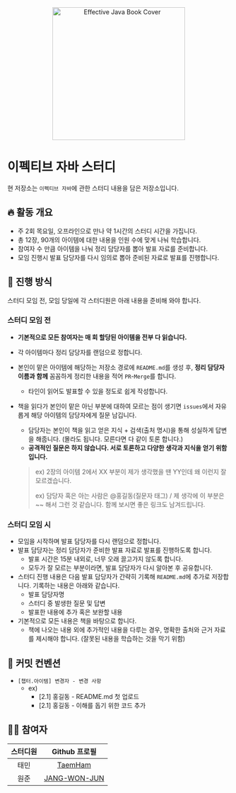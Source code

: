 <div align="center">
  <img src="https://github.com/TaemHam/effective-java-study/assets/95671168/c4838299-e55c-4c76-b048-77ff8c7c8374" alt="Effective Java Book Cover" width="300">
</div>

# 이펙티브 자바 스터디

현 저장소는 `이펙티브 자바`에 관한 스터디 내용을 담은 저장소입니다.

## 🔥 활동 개요

- 주 2회 목요일, 오프라인으로 만나 약 1시간의 스터디 시간을 가집니다.
- 총 12장, 90개의 아이템에 대한 내용을 인원 수에 맞게 나눠 학습합니다.
- 참여자 수 만큼 아이템을 나눠 정리 담당자를 뽑아 발표 자료를 준비합니다.
- 모임 진행시 발표 담당자를 다시 임의로 뽑아 준비된 자료로 발표를 진행합니다.

## 📌 진행 방식
스터디 모임 전, 모임 당일에 각 스터디원은 아래 내용을 준비해 와야 합니다.
### 스터디 모임 전 
- **기본적으로 모든 참여자는 매 회 할당된 아이템을 전부 다 읽습니다.**
- 각 아이템마다 정리 담당자를 랜덤으로 정합니다.
- 본인이 맡은 아이템에 해당하는 저장소 경로에 `README.md`를 생성 후, **정리 담당자 이름과 함께** 꼼꼼하게 정리한 내용을 적어 `PR`-`Merge`를 합니다.
  - 타인이 읽어도 발표할 수 있을 정도로 쉽게 작성합니다.
- 책을 읽다가 본인이 맡은 아닌 부분에 대하여 모르는 점이 생기면 `issues`에서 자유롭게 해당 아이템의 담당자에게 질문 남깁니다.
  - 담당자는 본인이 책을 읽고 얻은 지식 + 검색(출처 명시)을 통해 성실하게 답변을 해줍니다. (몰라도 됩니다. 모른다면 다 같이 토론 합니다.) 
  - **공격적인 질문은 하지 않습니다. 서로 토론하고 다양한 생각과 지식을 얻기 위함입니다.**
  
  > ex) 2장의 아이템 2에서 XX 부분이 제가 생각했을 땐 YY인데 왜 이런지 잘 모르겠습니다.
  > 
  > ex) 담당자 혹은 아는 사람은 @홍길동(질문자 태그) / 제 생각에 이 부분은 ~~ 해서 그런 것 같습니다. 함께 보시면 좋은 링크도 남겨드립니다.
  
### 스터디 모임 시
- 모임을 시작하며 발표 담당자를 다시 랜덤으로 정합니다.
- 발표 담당자는 정리 담당자가 준비한 발표 자료로 발표를 진행하도록 합니다.
  - 발표 시간은 15분 내외로, 너무 오래 끌고가지 않도록 합니다. 
  - 모두가 잘 모르는 부분이라면, 발표 담당자가 다시 알아본 후 공유합니다.
- 스터디 진행 내용은 다음 발표 담당자가 간략히 기록해 `README.md`에 추가로 저장합니다. 기록하는 내용은 아래와 같습니다.
  - 발표 담당자명
  - 스터디 중 발생한 질문 및 답변 
  - 발표한 내용에 추가 혹은 보완할 내용
- 기본적으로 모든 내용은 책을 바탕으로 합니다. 
  - 책에 나오는 내용 외에 추가적인 내용을 다루는 경우, 명확한 출처와 근거 자료를 제시해야 합니다. (잘못된 내용을 학습하는 것을 막기 위함)

## 🐾 커밋 컨벤션

- `[챕터.아이템] 변경자 - 변경 사항`
  - ex)
    - [2.1] 홍길동 - README.md 첫 업로드
    - [2.1] 홍길동 - 이해를 돕기 위한 코드 추가

## 👨‍💻 참여자

| 스터디원 |                  Github 프로필                   |
| :------: | :---------------------------------------------: |
| 태민     | [TaemHam](https://github.com/TaemHam)           |
| 원준     | [JANG-WON-JUN](https://github.com/JANG-WON-JUN) |
